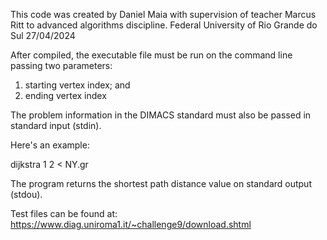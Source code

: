 This code was created by Daniel Maia with supervision of teacher Marcus Ritt to advanced algorithms discipline.
Federal University of Rio Grande do Sul
27/04/2024

After compiled, the executable file must be run on the command line passing two parameters:
1. starting vertex index; and
2.  ending vertex index

The problem information in the DIMACS standard must also be passed in standard input (stdin). 

Here's an example:

dijkstra 1 2 < NY.gr

The program returns the shortest path distance value on standard output (stdou).

Test files can be found at: https://www.diag.uniroma1.it/~challenge9/download.shtml
